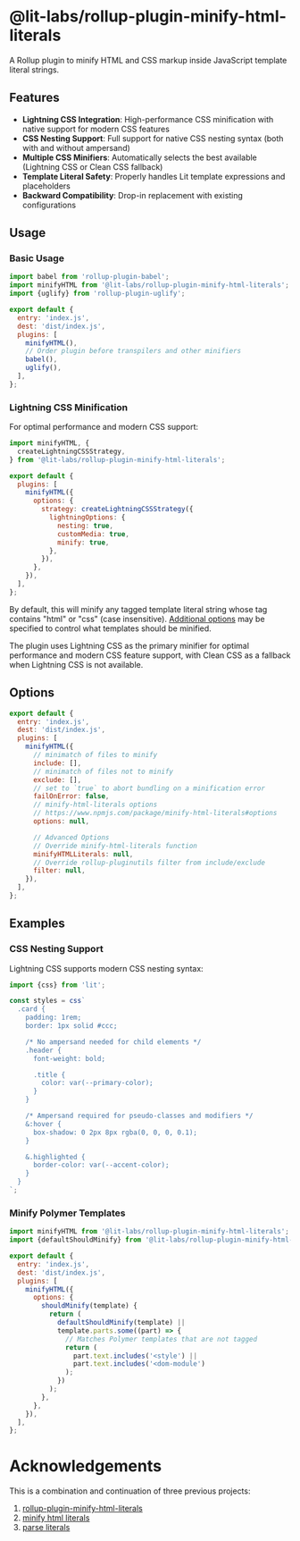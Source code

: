 # @lit-labs/rollup-plugin-minify-html-literals

A Rollup plugin to minify HTML and CSS markup inside JavaScript template literal strings.

## Features

- **Lightning CSS Integration**: High-performance CSS minification with native support for modern CSS features
- **CSS Nesting Support**: Full support for native CSS nesting syntax (both with and without ampersand)
- **Multiple CSS Minifiers**: Automatically selects the best available (Lightning CSS or Clean CSS fallback)
- **Template Literal Safety**: Properly handles Lit template expressions and placeholders
- **Backward Compatibility**: Drop-in replacement with existing configurations

## Usage

### Basic Usage

```js
import babel from 'rollup-plugin-babel';
import minifyHTML from '@lit-labs/rollup-plugin-minify-html-literals';
import {uglify} from 'rollup-plugin-uglify';

export default {
  entry: 'index.js',
  dest: 'dist/index.js',
  plugins: [
    minifyHTML(),
    // Order plugin before transpilers and other minifiers
    babel(),
    uglify(),
  ],
};
```

### Lightning CSS Minification

For optimal performance and modern CSS support:

```js
import minifyHTML, {
  createLightningCSSStrategy,
} from '@lit-labs/rollup-plugin-minify-html-literals';

export default {
  plugins: [
    minifyHTML({
      options: {
        strategy: createLightningCSSStrategy({
          lightningOptions: {
            nesting: true,
            customMedia: true,
            minify: true,
          },
        }),
      },
    }),
  ],
};
```

By default, this will minify any tagged template literal string whose tag contains "html" or "css" (case insensitive). [Additional options](#options) may be specified to control what templates should be minified.

The plugin uses Lightning CSS as the primary minifier for optimal performance and modern CSS feature support, with Clean CSS as a fallback when Lightning CSS is not available.

## Options

```js
export default {
  entry: 'index.js',
  dest: 'dist/index.js',
  plugins: [
    minifyHTML({
      // minimatch of files to minify
      include: [],
      // minimatch of files not to minify
      exclude: [],
      // set to `true` to abort bundling on a minification error
      failOnError: false,
      // minify-html-literals options
      // https://www.npmjs.com/package/minify-html-literals#options
      options: null,

      // Advanced Options
      // Override minify-html-literals function
      minifyHTMLLiterals: null,
      // Override rollup-pluginutils filter from include/exclude
      filter: null,
    }),
  ],
};
```

## Examples

### CSS Nesting Support

Lightning CSS supports modern CSS nesting syntax:

```js
import {css} from 'lit';

const styles = css`
  .card {
    padding: 1rem;
    border: 1px solid #ccc;

    /* No ampersand needed for child elements */
    .header {
      font-weight: bold;

      .title {
        color: var(--primary-color);
      }
    }

    /* Ampersand required for pseudo-classes and modifiers */
    &:hover {
      box-shadow: 0 2px 8px rgba(0, 0, 0, 0.1);
    }

    &.highlighted {
      border-color: var(--accent-color);
    }
  }
`;
```

### Minify Polymer Templates

```js
import minifyHTML from '@lit-labs/rollup-plugin-minify-html-literals';
import {defaultShouldMinify} from '@lit-labs/rollup-plugin-minify-html-literals/lib/minify-html-literals.js';

export default {
  entry: 'index.js',
  dest: 'dist/index.js',
  plugins: [
    minifyHTML({
      options: {
        shouldMinify(template) {
          return (
            defaultShouldMinify(template) ||
            template.parts.some((part) => {
              // Matches Polymer templates that are not tagged
              return (
                part.text.includes('<style') ||
                part.text.includes('<dom-module')
              );
            })
          );
        },
      },
    }),
  ],
};
```

# Acknowledgements

This is a combination and continuation of three previous projects:

1. [rollup-plugin-minify-html-literals](https://github.com/asyncLiz/rollup-plugin-minify-html-literals)
2. [minify html literals](https://github.com/asyncLiz/minify-html-literals)
3. [parse literals](https://github.com/asyncLiz/parse-literals)
